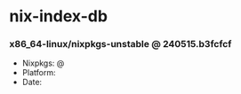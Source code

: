 # nix-index-db
### x86_64-linux/nixpkgs-unstable @ 240515.b3fcfcf
- Nixpkgs: @[](https://github.com/NixOS/nixpkgs/commit/b3fcfcfabd01b947a1e4f36622bbffa3985bdac6)
- Platform: 
- Date: 
